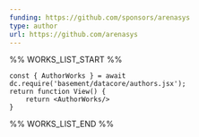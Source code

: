 ```yaml
---
funding: https://github.com/sponsors/arenasys
type: author
url: https://github.com/arenasys
---
```



%% WORKS_LIST_START %%

```datacorejsx
const { AuthorWorks } = await dc.require('basement/datacore/authors.jsx');
return function View() {
    return <AuthorWorks/>
}
```
%% WORKS_LIST_END %%